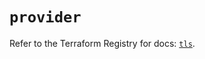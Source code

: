 # `provider`

Refer to the Terraform Registry for docs: [`tls`](https://registry.terraform.io/providers/hashicorp/tls/4.0.4/docs).
